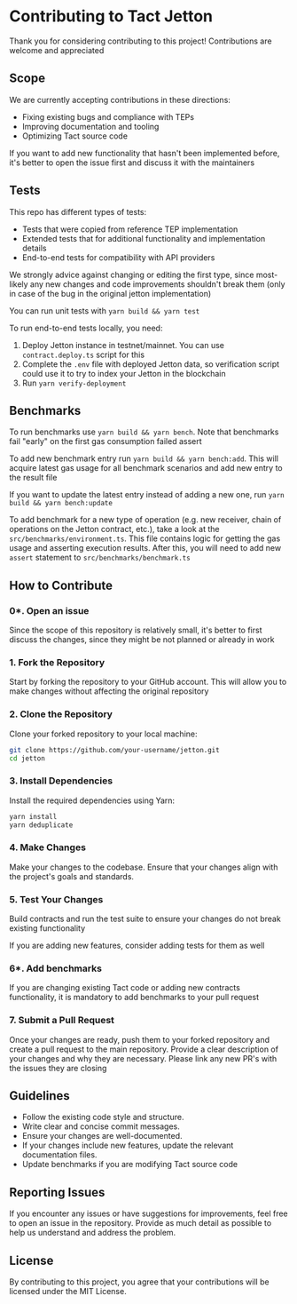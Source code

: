 # Contributing to Tact Jetton

Thank you for considering contributing to this project! Contributions are welcome and appreciated

## Scope

We are currently accepting contributions in these directions:

- Fixing existing bugs and compliance with TEPs
- Improving documentation and tooling
- Optimizing Tact source code

If you want to add new functionality that hasn't been implemented before, it's better to open the issue first and discuss it with the maintainers

## Tests

This repo has different types of tests:

- Tests that were copied from reference TEP implementation
- Extended tests that for additional functionality and implementation details
- End-to-end tests for compatibility with API providers

We strongly advice against changing or editing the first type, since most-likely any new changes and code improvements shouldn't break them (only in case of the bug in the original jetton implementation)

You can run unit tests with `yarn build && yarn test`

To run end-to-end tests locally, you need:

1. Deploy Jetton instance in testnet/mainnet. You can use `contract.deploy.ts` script for this
2. Complete the `.env` file with deployed Jetton data, so verification script could use it to try to index your Jetton in the blockchain
3. Run `yarn verify-deployment`

## Benchmarks

To run benchmarks use `yarn build && yarn bench`. Note that benchmarks fail "early" on the first gas consumption failed assert

To add new benchmark entry run `yarn build && yarn bench:add`. This will acquire latest gas usage for all benchmark scenarios and add new entry to the result file

If you want to update the latest entry instead of adding a new one, run `yarn build && yarn bench:update`

To add benchmark for a new type of operation (e.g. new receiver, chain of operations on the Jetton contract, etc.), take a look at the `src/benchmarks/environment.ts`. This file contains logic for getting the gas usage and asserting execution results. After this, you will need to add new `assert` statement to `src/benchmarks/benchmark.ts`

## How to Contribute

### 0\*. Open an issue

Since the scope of this repository is relatively small, it's better to first discuss the changes, since they might be not planned or already in work

### 1. Fork the Repository

Start by forking the repository to your GitHub account. This will allow you to make changes without affecting the original repository

### 2. Clone the Repository

Clone your forked repository to your local machine:

```bash
git clone https://github.com/your-username/jetton.git
cd jetton
```

### 3. Install Dependencies

Install the required dependencies using Yarn:

```bash
yarn install
yarn deduplicate
```

### 4. Make Changes

Make your changes to the codebase. Ensure that your changes align with the project's goals and standards.

### 5. Test Your Changes

Build contracts and run the test suite to ensure your changes do not break existing functionality

If you are adding new features, consider adding tests for them as well

### 6\*. Add benchmarks

If you are changing existing Tact code or adding new contracts functionality, it is mandatory to add benchmarks to your pull request

### 7. Submit a Pull Request

Once your changes are ready, push them to your forked repository and create a pull request to the main repository. Provide a clear description of your changes and why they are necessary. Please link any new PR's with the issues they are closing

## Guidelines

- Follow the existing code style and structure.
- Write clear and concise commit messages.
- Ensure your changes are well-documented.
- If your changes include new features, update the relevant documentation files.
- Update benchmarks if you are modifying Tact source code

## Reporting Issues

If you encounter any issues or have suggestions for improvements, feel free to open an issue in the repository. Provide as much detail as possible to help us understand and address the problem.

## License

By contributing to this project, you agree that your contributions will be licensed under the MIT License.
